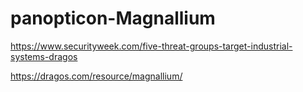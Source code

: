 # panopticon-Magnallium

https://www.securityweek.com/five-threat-groups-target-industrial-systems-dragos

https://dragos.com/resource/magnallium/
